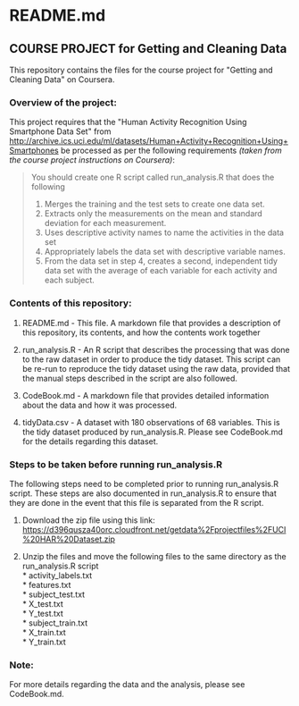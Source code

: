 # README.md

## COURSE PROJECT for Getting and Cleaning Data

This repository contains the files for the course project for "Getting and Cleaning Data" on Coursera.  

### Overview of the project:
This project requires that the "Human Activity Recognition Using Smartphone Data Set" from http://archive.ics.uci.edu/ml/datasets/Human+Activity+Recognition+Using+Smartphones be processed as per the following requirements _(taken from the course project instructions on Coursera)_:

> You should create one R script called run_analysis.R that does the following  
>    1. Merges the training and the test sets to create one data set.  
>    2. Extracts only the measurements on the mean and standard deviation for each measurement.   
>    3. Uses descriptive activity names to name the activities in the data set  
>    4. Appropriately labels the data set with descriptive variable names.   
>    5. From the data set in step 4, creates a second, independent tidy data set with the average of each variable for each activity and each subject.  


### Contents of this repository:

1. README.md - This file. A markdown file that provides a description of this repository, its contents, and how the contents work together

2. run_analysis.R - An R script that describes the processing that was done to the raw dataset in order to produce the tidy dataset. This script can be re-run to reproduce the tidy dataset using the raw data, provided that the manual steps described in the script are also followed.

3. CodeBook.md - A markdown file that provides detailed information about the data and how it was processed.

4. tidyData.csv - A dataset with 180 observations of 68 variables. This is the tidy dataset produced by run_analysis.R.  Please see CodeBook.md for the details regarding this dataset.


### Steps to be taken before running run_analysis.R

The following steps need to be completed prior to running run_analysis.R script.  These steps are also documented in run_analysis.R to ensure that they are done in the event that this file is separated from the R script.

1. Download the zip file using this link: https://d396qusza40orc.cloudfront.net/getdata%2Fprojectfiles%2FUCI%20HAR%20Dataset.zip

2. Unzip the files and move the following files to the same directory as the run_analysis.R script  
            * activity_labels.txt  
            * features.txt  
            * subject_test.txt  
            * X_test.txt   
            * Y_test.txt  
            * subject_train.txt  
            * X_train.txt  
            * Y_train.txt  

### Note:
For more details regarding the data and the analysis, please see CodeBook.md.
